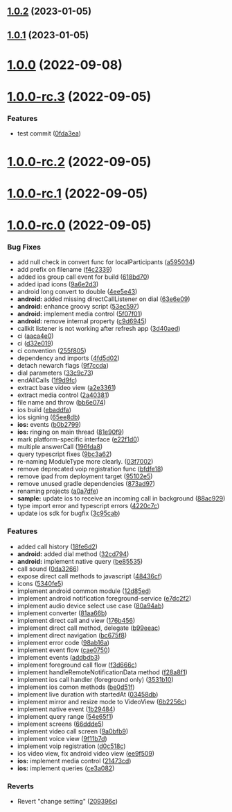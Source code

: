 ## [1.0.2](https://github.com/sendbird/sendbird-calls-react-native/compare/v1.0.1...v1.0.2) (2023-01-05)

## [1.0.1](https://github.com/sendbird/sendbird-calls-react-native/compare/v1.0.0...v1.0.1) (2023-01-05)

# [1.0.0](https://github.com/sendbird/sendbird-calls-react-native/compare/v1.0.0-rc.3...v1.0.0) (2022-09-08)

# [1.0.0-rc.3](https://github.com/sendbird/sendbird-calls-react-native/compare/v1.0.0-rc.2...v1.0.0-rc.3) (2022-09-05)


### Features

* test commit ([0fda3ea](https://github.com/sendbird/sendbird-calls-react-native/commit/0fda3ea3c40d021ffb76f0cfba7be9ba8f739cc7))

# [1.0.0-rc.2](https://github.com/sendbird/sendbird-calls-react-native/compare/v1.0.0-rc.1...v1.0.0-rc.2) (2022-09-05)

# [1.0.0-rc.1](https://github.com/sendbird/sendbird-calls-react-native/compare/v1.0.0-rc.0...v1.0.0-rc.1) (2022-09-05)



# [1.0.0-rc.0](https://github.com/sendbird/sendbird-calls-react-native/compare/v1.0.0-rc.0...v1.0.0-rc.1) (2022-09-05)


### Bug Fixes

* add null check in convert func for localParticipants ([a595034](https://github.com/sendbird/sendbird-calls-react-native/commit/a5950344d0cb24e6884afd318169e477e444f852))
* add prefix on filename ([f4c2339](https://github.com/sendbird/sendbird-calls-react-native/commit/f4c233945e8f8a7b80ff0cf8429fc4fef96d5017))
* added ios group call event for build ([618bd70](https://github.com/sendbird/sendbird-calls-react-native/commit/618bd70b60f47e2ca0acbcb914f184193c110f8b))
* added ipad icons ([9a6e2d3](https://github.com/sendbird/sendbird-calls-react-native/commit/9a6e2d3717a9773a1857e340cb918fe084dcc05f))
* android long convert to double ([4ee5e43](https://github.com/sendbird/sendbird-calls-react-native/commit/4ee5e43c3b0169603770f7e60908ce69ef8d9795))
* **android:** added missing directCallListener on dial ([63e6e09](https://github.com/sendbird/sendbird-calls-react-native/commit/63e6e099938605b4442d843a17d25593f5bf08ae))
* **android:** enhance groovy script ([53ec597](https://github.com/sendbird/sendbird-calls-react-native/commit/53ec5978b7b76a3fd017ca705e78206b736ecd44))
* **android:** implement media control ([5f07f01](https://github.com/sendbird/sendbird-calls-react-native/commit/5f07f0100e91ab57272502e9b3c63fe0539aab9c))
* **android:** remove internal property ([c9d6945](https://github.com/sendbird/sendbird-calls-react-native/commit/c9d6945a28cad8f9a951adacd1f0fb5951a28ad9))
* callkit listener is not working after refresh app ([3d40aed](https://github.com/sendbird/sendbird-calls-react-native/commit/3d40aedc099926a98c6ffe96e76351ecbedfc065))
* ci ([aaca4e0](https://github.com/sendbird/sendbird-calls-react-native/commit/aaca4e0fac7bf9cc6bd4e99c6bf607a133d587ac))
* ci ([d32e019](https://github.com/sendbird/sendbird-calls-react-native/commit/d32e019915a524c9900e70c76ab340c3e85bea5d))
* ci convention ([255f805](https://github.com/sendbird/sendbird-calls-react-native/commit/255f805c27c687db610a74b4a448361830292429))
* dependency and imports ([4fd5d02](https://github.com/sendbird/sendbird-calls-react-native/commit/4fd5d02e674f3f5ea9d1df290f239767f0b73fba))
* detach newarch flags ([9f7ccda](https://github.com/sendbird/sendbird-calls-react-native/commit/9f7ccdaf9819866565f752df8f10fb5bde222853))
* dial parameters ([33c9c73](https://github.com/sendbird/sendbird-calls-react-native/commit/33c9c732b39bc35c36f5e08db553110cd5a21ff9))
* endAllCalls ([1f9d9fc](https://github.com/sendbird/sendbird-calls-react-native/commit/1f9d9fc2027314d15090106a786a580c4531d302))
* extract base video view ([a2e3361](https://github.com/sendbird/sendbird-calls-react-native/commit/a2e33617895d1d1885dd75bc8161868500da127e))
* extract media control ([2a40381](https://github.com/sendbird/sendbird-calls-react-native/commit/2a40381eade685118bf7e19a3c1229897a4cfb33))
* file name and throw ([bb6e074](https://github.com/sendbird/sendbird-calls-react-native/commit/bb6e07438a802ffc3e6d31015c7eb05596311bc3))
* ios build ([ebaddfa](https://github.com/sendbird/sendbird-calls-react-native/commit/ebaddfa37969c786fde910bebb8b948696b65ad6))
* ios signing ([65ee8db](https://github.com/sendbird/sendbird-calls-react-native/commit/65ee8db5e5d907cbabebf8fa80c1484a56ca0e09))
* **ios:** events ([b0b2799](https://github.com/sendbird/sendbird-calls-react-native/commit/b0b27999d4aeb5e787dc7e0293e8cf3cb81ba86a))
* **ios:** ringing on main thread ([81e90f9](https://github.com/sendbird/sendbird-calls-react-native/commit/81e90f9405631168b1574364039fd92c3dc318c2))
* mark platform-specific interface ([e22f1d0](https://github.com/sendbird/sendbird-calls-react-native/commit/e22f1d0c1a4c32aae95a0e21d78c96ff469b4a39))
* multiple answerCall ([196fda8](https://github.com/sendbird/sendbird-calls-react-native/commit/196fda8debf024c25f94e5fd1a194b53ea1400e4))
* query typescript fixes ([9bc3a62](https://github.com/sendbird/sendbird-calls-react-native/commit/9bc3a6248b4539c78bad01db2f016c1b7882014e))
* re-naming ModuleType more clearly. ([03f7002](https://github.com/sendbird/sendbird-calls-react-native/commit/03f70029d661f79f75ff96f484ac627ccd22897e))
* remove deprecated voip registration func ([bfdfe18](https://github.com/sendbird/sendbird-calls-react-native/commit/bfdfe18df0154798dd8e8aa3e08d549a24243b38))
* remove ipad from deployment target ([95102e5](https://github.com/sendbird/sendbird-calls-react-native/commit/95102e539201ddf2c4198c9d715579dd73e0fad0))
* remove unused gradle dependencies ([873ad97](https://github.com/sendbird/sendbird-calls-react-native/commit/873ad979118276d13c4df2dba5dffc9abc5bab95))
* renaming projects ([a0a7dfe](https://github.com/sendbird/sendbird-calls-react-native/commit/a0a7dfeff731b84a3895d270ea8039b215316052))
* **sample:** update ios to receive an incoming call in background ([88ac929](https://github.com/sendbird/sendbird-calls-react-native/commit/88ac929b8d4c8a846b6e3c08d396727f7a5954b0))
* type import error and typescript errors ([4220c7c](https://github.com/sendbird/sendbird-calls-react-native/commit/4220c7c5aaad0eb8ff0f8df4068d720533602eb4))
* update ios sdk for bugfix ([3c95cab](https://github.com/sendbird/sendbird-calls-react-native/commit/3c95cab12138c3bc21942525c735c90146ef01cb))


### Features

* added call history ([18fe6d2](https://github.com/sendbird/sendbird-calls-react-native/commit/18fe6d2edf5d3ff49daaab6591d734a70b19475b))
* **android:** added dial method ([32cd794](https://github.com/sendbird/sendbird-calls-react-native/commit/32cd794aba76d19c460acfae8ffced889c102b31))
* **android:** implement native query ([be85535](https://github.com/sendbird/sendbird-calls-react-native/commit/be8553528fd5c84d66a3ecd21735aa3b948cfd73))
* call sound ([0da3266](https://github.com/sendbird/sendbird-calls-react-native/commit/0da32660e26ff1d2886bcf9958d5648336b856ca))
* expose direct call methods to javascript ([48436cf](https://github.com/sendbird/sendbird-calls-react-native/commit/48436cf9b8c77ce5c38f9c6d6e121d402f3e2c98))
* icons ([5340fe5](https://github.com/sendbird/sendbird-calls-react-native/commit/5340fe5287fb76fbe5740a44e156081a3aa3c707))
* implement android common module ([12d85ed](https://github.com/sendbird/sendbird-calls-react-native/commit/12d85ed99cc06e037b069527641b12ba45b60490))
* implement android notification foreground-service ([e7dc2f2](https://github.com/sendbird/sendbird-calls-react-native/commit/e7dc2f2bf36aac2b8fd1c195ea8326303b3ce6d5))
* implement audio device select use case ([80a94ab](https://github.com/sendbird/sendbird-calls-react-native/commit/80a94abb36d9f7584b8aafd4b96e67ec3719ce8d))
* implement converter ([81aa66b](https://github.com/sendbird/sendbird-calls-react-native/commit/81aa66ba4496e62fcfeb059ec5fc2c397b2e3165))
* implement direct call and view ([176b456](https://github.com/sendbird/sendbird-calls-react-native/commit/176b4568785f3e5cbe75102a9bc3dd6f23c55036))
* implement direct call method, delegate ([b99eeac](https://github.com/sendbird/sendbird-calls-react-native/commit/b99eeace25befaad6f8aa1ac8c90add7d930b9a1))
* implement direct navigation ([bc675f8](https://github.com/sendbird/sendbird-calls-react-native/commit/bc675f8edad904c8505725ff0bf1829087365f97))
* implement error code ([98ab16a](https://github.com/sendbird/sendbird-calls-react-native/commit/98ab16a9d1cea3780b6543b9072a6b7b45084ca1))
* implement event flow ([cae0750](https://github.com/sendbird/sendbird-calls-react-native/commit/cae075060f84444760dcc6ae2c9ea084e74842d4))
* implement events ([addbdb3](https://github.com/sendbird/sendbird-calls-react-native/commit/addbdb366c05fa3a286735e4bd47bbe021ce2e14))
* implement foreground call flow ([f3d666c](https://github.com/sendbird/sendbird-calls-react-native/commit/f3d666c2559b83e40755b7cb759d0e9b5ce8b149))
* implement handleRemoteNotificationData method ([f28a8f1](https://github.com/sendbird/sendbird-calls-react-native/commit/f28a8f1adde49b6edcd5f888cb473f9ffdfbfb06))
* implement ios call handler (foreground only) ([3531b10](https://github.com/sendbird/sendbird-calls-react-native/commit/3531b1008a3388d19b30f535905842632989ad74))
* implement ios comon methods ([be0d51f](https://github.com/sendbird/sendbird-calls-react-native/commit/be0d51f3cfe0d35967654029be0e07581698804f))
* implement live duration with startedAt ([03458db](https://github.com/sendbird/sendbird-calls-react-native/commit/03458db9fbe3c3e56a2304801ba9eacb51dac453))
* implement mirror and resize mode to VideoView ([6b2256c](https://github.com/sendbird/sendbird-calls-react-native/commit/6b2256cb43ee7fbd6e9c43fb627c6bf7acc4d4d4))
* implement native event ([1b29484](https://github.com/sendbird/sendbird-calls-react-native/commit/1b2948471832b8263d8189c2cd5691fea10151a8))
* implement query range ([54e65f1](https://github.com/sendbird/sendbird-calls-react-native/commit/54e65f1e96973d2b7c623eb760ae4b5e54c95bf9))
* implement screens ([66ddde5](https://github.com/sendbird/sendbird-calls-react-native/commit/66ddde50c43b2dc416c6030342a9e6153c042edc))
* implement video call screen ([9a0bfb9](https://github.com/sendbird/sendbird-calls-react-native/commit/9a0bfb93cd899f8d6363cfa23f3d8283c6f5d8dd))
* implement voice view ([9f11b7d](https://github.com/sendbird/sendbird-calls-react-native/commit/9f11b7dd4702a29b7d49fa53ab8e0293837a29b9))
* implement voip registration ([d0c518c](https://github.com/sendbird/sendbird-calls-react-native/commit/d0c518c23cf07abba5b92602d4d253f0287f6489))
* ios video view, fix android video view ([ee9f509](https://github.com/sendbird/sendbird-calls-react-native/commit/ee9f509dc1a07fc2f12e056b2593a6bb487d4640))
* **ios:** implement media control ([21473cd](https://github.com/sendbird/sendbird-calls-react-native/commit/21473cd8fc7aa35c832a8d76be47e363e2535a42))
* **ios:** implement queries ([ce3a082](https://github.com/sendbird/sendbird-calls-react-native/commit/ce3a0820f77fe5f0ac4990a5517e694ccedca3ce))


### Reverts

* Revert "change setting" ([209396c](https://github.com/sendbird/sendbird-calls-react-native/commit/209396c70402995cf012ec3d422ae2200d507b1b))

